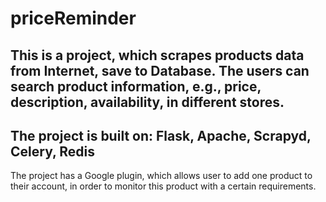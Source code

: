 # priceReminder
## This is a project, which scrapes products data from Internet, save to Database. The users can search product information, e.g., price, description, availability, in different stores.

## The project is built on: Flask, Apache, Scrapyd, Celery, Redis

The project has a Google plugin, which allows user to add one product to their account, in order to monitor this product with a certain requirements.

